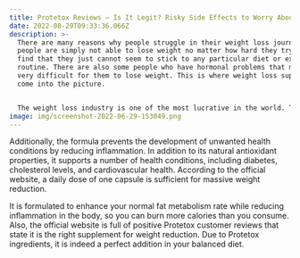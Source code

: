 ```yaml
---
title: Protetox Reviews – Is It Legit? Risky Side Effects to Worry About?
date: 2022-08-29T09:33:36.066Z
description: >-
  There are many reasons why people struggle in their weight loss journey. Some
  people are simply not able to lose weight no matter how hard they try. Others
  find that they just cannot seem to stick to any particular diet or exercise
  routine. There are also some people who have hormonal problems that make it
  very difficult for them to lose weight. This is where weight loss supplements
  come into the picture.


  The weight loss industry is one of the most lucrative in the world. There are many weight loss supplements on the market that claim to be effective and safe. The question is, which ones are the best and which ones are the worst? It’s important to research and compare the different weight loss products available to find the best one for you.
image: img/screenshot-2022-06-29-153049.png
---
```



Additionally, the formula prevents the development of unwanted health conditions by reducing inflammation. In addition to its natural antioxidant properties, it supports a number of health conditions, including diabetes, cholesterol levels, and cardiovascular health. According to the official website, a daily dose of one capsule is sufficient for massive weight reduction.

It is formulated to enhance your normal fat metabolism rate while reducing inflammation in the body, so you can burn more calories than you consume. Also, the official website is full of positive Protetox customer reviews that state it is the right supplement for weight reduction. Due to Protetox ingredients, it is indeed a perfect addition in your balanced diet.
